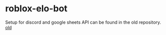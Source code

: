# roblox-elo-bot

Setup for discord and google sheets API can be found in the old repository. [old](https://github.com/mikewakeham/roblox-elo-bot-light/tree/main)
